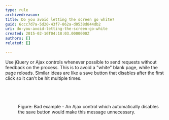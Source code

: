 ```yaml
---
type: rule
archivedreason: 
title: Do you avoid letting the screen go white?
guid: 6ccc7d7a-5d20-43f7-862a-d0538d844db2
uri: do-you-avoid-letting-the-screen-go-white
created: 2015-02-16T04:18:03.0000000Z
authors: []
related: []

---
```



<p>Use jQuery or Ajax controls whenever possible to send requests without 
feedback on the process. This is to avoid a &quot;white&quot; blank page, while 
the page reloads. Similar ideas are like a save button that disables 
after the first click so it can't be hit multiple times.
                </p>
<br><excerpt class='endintro'></excerpt><br>
<dl class="badImage"><dt> 
      <img border="0" src="http&#58;//www.ssw.com.au/SSW/Standards/Rules/Images/Bad-AjaxControls.jpg" alt="" style="margin&#58;5px;" /> 
   </dt><dd>Figure&#58; Bad example - An Ajax control which automatically disables the save button would make this message unnecessary.</dd></dl>


